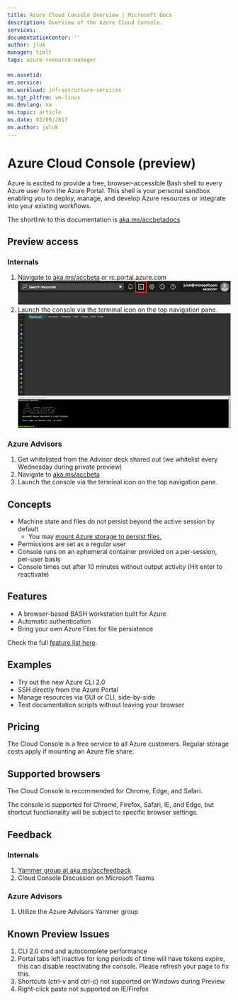 ```yaml
---
title: Azure Cloud Console Overview | Microsoft Docs
description: Overview of the Azure Cloud Console.
services: 
documentationcenter: ''
author: jluk
manager: timlt
tags: azure-resource-manager
 
ms.assetid: 
ms.service: 
ms.workload: infrastructure-services
ms.tgt_pltfrm: vm-linux
ms.devlang: na
ms.topic: article
ms.date: 03/09/2017
ms.author: juluk
---
```

# Azure Cloud Console (preview)
Azure is excited to provide a free, browser-accessible Bash shell to every Azure user from the Azure Portal. 
This shell is your personal sandbox enabling you to deploy, manage, and develop Azure resources or integrate into your existing workflows.

The shortlink to this documentation is [aka.ms/accbetadocs](https://www.aka.ms/accbetadocs)

## Preview access 
### Internals
1. Navigate to [aka.ms/accbeta](https://www.aka.ms/accbeta) or rc.portal.azure.com
![](media/console-icon.png)
2. Launch the console via the terminal icon on the top navigation pane.
![](media/beta-screenshot.png)

### Azure Advisors
1. Get whitelisted from the Advisor deck shared out (we whitelist every Wednesday during private preview)
2. Navigate to [aka.ms/accbeta](https://www.aka.ms/accbeta)
3. Launch the console via the terminal icon on the top navigation pane.

## Concepts
* Machine state and files do not persist beyond the active session by default
  * You may [mount Azure storage to persist files.](/How-to/acc-persisting-storage.md) 
* Permissions are set as a regular user
* Console runs on an ephemeral container provided on a per-session, per-user basis
* Console times out after 10 minutes without output activity (Hit enter to reactivate)

## Features
* A browser-based BASH workstation built for Azure
* Automatic authentication
* Bring your own Azure Files for file persistence

Check the full [feature list here](Concepts/acc-features.md).

## Examples
* Try out the new Azure CLI 2.0
* SSH directly from the Azure Portal
* Manage resources via GUI or CLI, side-by-side
* Test documentation scripts without leaving your browser

## Pricing
The Cloud Console is a free service to all Azure customers. Regular storage costs apply if mounting an Azure file share.

## Supported browsers
The Cloud Console is recommended for Chrome, Edge, and Safari. 

The console is supported for Chrome, Firefox, Safari, IE, and Edge, but shortcut functionality will be subject to specific browser settings.

## Feedback
### Internals
1. [Yammer group at aka.ms/accfeedback](https://aka.ms/accfeedback) <br>
2. Cloud Console Discussion on Microsoft Teams <br>

### Azure Advisors
1. Utilize the Azure Advisors Yammer group

## Known Preview Issues
1. CLI 2.0 cmd and autocomplete performance
2. Portal tabs left inactive for long periods of time will have tokens expire, this can disable reactivating the console. Please refresh your page to fix this.
3. Shortcuts (ctrl-v and ctrl-c) not supported on Windows during Preview
4. Right-click paste not supported on IE/Firefox